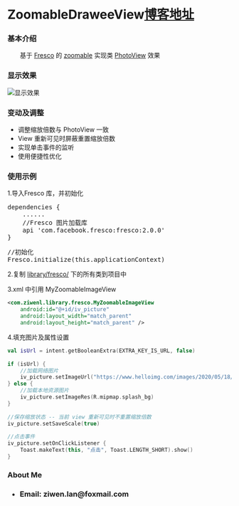 # ZoomableDraweeView<a href="https://blog.csdn.net/lzw398756924/article/details/106275575" rel="nofollow">博客地址</a>
<h3 >基本介绍</h3>
<p>　　基于 <a href="https://github.com/facebook/fresco" rel="nofollow">Fresco</a> 的 <a href="https://github.com/facebook/fresco/tree/master/samples/zoomable/src/main/java/com/facebook/samples/zoomable" rel="nofollow">zoomable</a> 实现类 <a href="https://github.com/chrisbanes/PhotoView" rel="nofollow">PhotoView</a> 效果 </p>
<h3>显示效果</h3>
<img  src="https://imgconvert.csdnimg.cn/aHR0cHM6Ly93d3cuaGVsbG9pbWcuY29tL2ltYWdlcy8yMDIwLzA1LzIyLzVlYzc0YTEwMDEzYTZfNWVjNzRjMzllMDViYTcxZDc5N2FhN2EyOTFlMDUuZ2lm?raw=true" alt="显示效果" />

<h3>变动及调整</h3>
<ul>
<li>
调整缩放倍数与 PhotoView 一致
</li>
<li>
View 重新可见时屏蔽重置缩放倍数
</li>
<li>
实现单击事件的监听
</li>
<li>
使用便捷性优化
</li>
</ul>

<h3>使用示例</h3>
1.导入Fresco 库，并初始化
<pre>
dependencies {
    ......
    //Fresco 图片加载库
    api 'com.facebook.fresco:fresco:2.0.0'
}
</pre>
<pre>
//初始化
Fresco.initialize(this.applicationContext)
</pre>

2.复制 <a href="https://github.com/ziwenL/ZoomableDraweeView/tree/master/library/src/main/java/com/ziwenl/library/fresco"  rel="nofollow">library/fresco/</a> 下的所有类到项目中

3.xml 中引用 MyZoomableImageView
```xml
<com.ziwenl.library.fresco.MyZoomableImageView
    android:id="@+id/iv_picture"
    android:layout_width="match_parent"
    android:layout_height="match_parent" />
```

4.填充图片及属性设置
```kotlin
val isUrl = intent.getBooleanExtra(EXTRA_KEY_IS_URL, false)
 
if (isUrl) {
    //加载网络图片
    iv_picture.setImageUrl("https://www.helloimg.com/images/2020/05/18/splash_bgb5d0ea1e3c8a4cc8.jpg")
} else {
    //加载本地资源图片
    iv_picture.setImageRes(R.mipmap.splash_bg)
}
 
//保存缩放状态 -- 当前 view 重新可见时不重置缩放倍数
iv_picture.setSaveScale(true)
 
//点击事件
iv_picture.setOnClickListener {
    Toast.makeText(this, "点击", Toast.LENGTH_SHORT).show()
}
```

<h3>About Me<h3>
<ul>
<li>
<p>Email: ziwen.lan@foxmail.com</p>
</li>
</ul>
